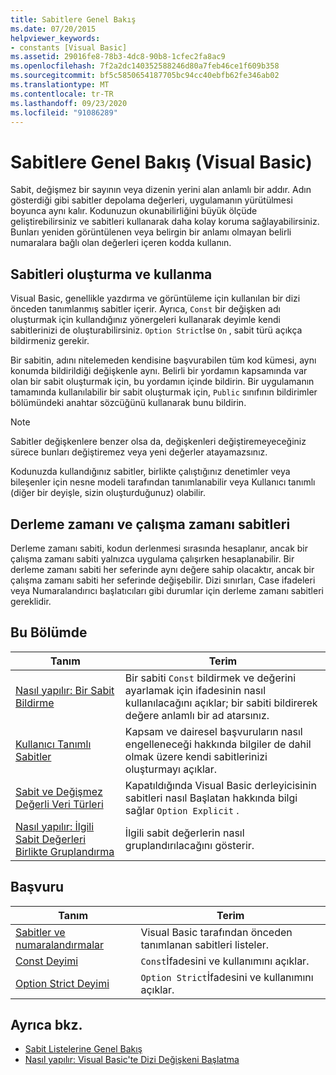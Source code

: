 ```yaml
---
title: Sabitlere Genel Bakış
ms.date: 07/20/2015
helpviewer_keywords:
- constants [Visual Basic]
ms.assetid: 29016fe8-78b3-4dc8-90b8-1cfec2fa8ac9
ms.openlocfilehash: 7f2a2dc140352588246d80a7feb46ce1f609b358
ms.sourcegitcommit: bf5c5850654187705bc94cc40ebfb62fe346ab02
ms.translationtype: MT
ms.contentlocale: tr-TR
ms.lasthandoff: 09/23/2020
ms.locfileid: "91086289"
---
```

# <a name="constants-overview-visual-basic"></a>Sabitlere Genel Bakış (Visual Basic)

Sabit, değişmez bir sayının veya dizenin yerini alan anlamlı bir addır. Adın gösterdiği gibi sabitler depolama değerleri, uygulamanın yürütülmesi boyunca aynı kalır. Kodunuzun okunabilirliğini büyük ölçüde geliştirebilirsiniz ve sabitleri kullanarak daha kolay koruma sağlayabilirsiniz. Bunları yeniden görüntülenen veya belirgin bir anlamı olmayan belirli numaralara bağlı olan değerleri içeren kodda kullanın.  
  
## <a name="how-to-create-and-use-constants"></a>Sabitleri oluşturma ve kullanma  

 Visual Basic, genellikle yazdırma ve görüntüleme için kullanılan bir dizi önceden tanımlanmış sabitler içerir. Ayrıca, `Const` bir değişken adı oluşturmak için kullandığınız yönergeleri kullanarak deyimle kendi sabitlerinizi de oluşturabilirsiniz. `Option Strict`İse `On` , sabit türü açıkça bildirmeniz gerekir.  
  
 Bir sabitin, adını nitelemeden kendisine başvurabilen tüm kod kümesi, aynı konumda bildirildiği değişkenle aynı. Belirli bir yordamın kapsamında var olan bir sabit oluşturmak için, bu yordamın içinde bildirin. Bir uygulamanın tamamında kullanılabilir bir sabit oluşturmak için, `Public` sınıfının bildirimler bölümündeki anahtar sözcüğünü kullanarak bunu bildirin.  
  
> [!NOTE]
> Sabitler değişkenlere benzer olsa da, değişkenleri değiştiremeyeceğiniz sürece bunları değiştiremez veya yeni değerler atayamazsınız.  
  
 Kodunuzda kullandığınız sabitler, birlikte çalıştığınız denetimler veya bileşenler için nesne modeli tarafından tanımlanabilir veya Kullanıcı tanımlı (diğer bir deyişle, sizin oluşturduğunuz) olabilir.  
  
## <a name="compile-time-and-run-time-constants"></a>Derleme zamanı ve çalışma zamanı sabitleri  

 Derleme zamanı sabiti, kodun derlenmesi sırasında hesaplanır, ancak bir çalışma zamanı sabiti yalnızca uygulama çalışırken hesaplanabilir. Bir derleme zamanı sabiti her seferinde aynı değere sahip olacaktır, ancak bir çalışma zamanı sabiti her seferinde değişebilir. Dizi sınırları, Case ifadeleri veya Numaralandırıcı başlatıcıları gibi durumlar için derleme zamanı sabitleri gereklidir.  
  
## <a name="in-this-section"></a>Bu Bölümde  
  
|Tanım|Terim|  
|---|---|  
|[Nasıl yapılır: Bir Sabit Bildirme](how-to-declare-a-constant.md)|Bir sabiti `Const` bildirmek ve değerini ayarlamak için ifadesinin nasıl kullanılacağını açıklar; bir sabiti bildirerek değere anlamlı bir ad atarsınız.|  
|[Kullanıcı Tanımlı Sabitler](user-defined-constants.md)|Kapsam ve dairesel başvuruların nasıl engelleneceği hakkında bilgiler de dahil olmak üzere kendi sabitlerinizi oluşturmayı açıklar.|  
|[Sabit ve Değişmez Değerli Veri Türleri](constant-and-literal-data-types.md)|Kapatıldığında Visual Basic derleyicisinin sabitleri nasıl Başlatan hakkında bilgi sağlar `Option Explicit` .|  
|[Nasıl yapılır: İlgili Sabit Değerleri Birlikte Gruplandırma](how-to-group-related-constant-values-together.md)|İlgili sabit değerlerin nasıl gruplandırılacağını gösterir.|  
  
## <a name="reference"></a>Başvuru  
  
|Tanım|Terim|  
|---|---|  
|[Sabitler ve numaralandırmalar](../../../language-reference/constants-and-enumerations.md)|Visual Basic tarafından önceden tanımlanan sabitleri listeler.|  
|[Const Deyimi](../../../language-reference/statements/const-statement.md)|`Const`İfadesini ve kullanımını açıklar.|  
|[Option Strict Deyimi](../../../language-reference/statements/option-strict-statement.md)|`Option Strict`İfadesini ve kullanımını açıklar.|  
  
## <a name="see-also"></a>Ayrıca bkz.

- [Sabit Listelerine Genel Bakış](enumerations-overview.md)
- [Nasıl yapılır: Visual Basic'te Dizi Değişkeni Başlatma](../arrays/how-to-initialize-an-array-variable.md)
